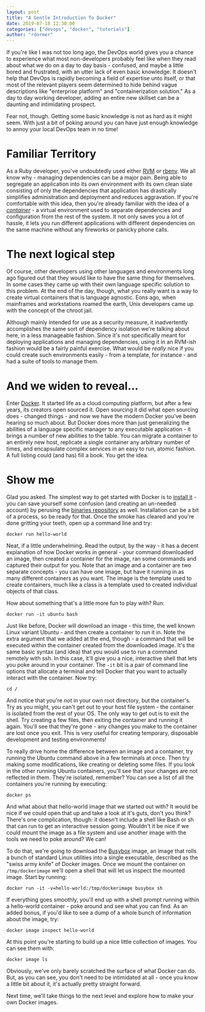 ```yaml
---
layout: post
title: "A Gentle Introduction To Docker"
date: 2019-07-18 12:30:00
categories: ["devops", "docker", "tutorials"]
author: "rdormer"
---
```


If you're like I was not too long ago, the DevOps world gives you a chance to experience what most non-developers probably feel like when they read about what we do on a day to day basis - confused, and maybe a little bored and frustrated, with an utter lack of even basic knowledge. It doesn't help that DevOps is rapidly becoming a field of expertise unto itself, or that most of the relevant players seem determined to hide behind vague descriptions like "enterprise platform" and "containerization solution." As a day to day working developer, adding an entire new skillset can be a daunting and intimidating prospect.

<!--more-->

Fear not, though. Getting some basic knowledge is not as hard as it might seem. With just a bit of poking around you can have just enough knowledge to annoy your local DevOps team in no time!

# Familiar Territory

As a Ruby developer, you've undoubtedly used either [RVM](https://rvm.io/) or [rbenv](https://github.com/rbenv/rbenv). We all know why - managing dependencies can be a major pain. Being able to segregate an application into its own environment with its own clean slate consisting of only the dependencies that application has drastically simplifies administration and deployment and reduces aggravation. If you're comfortable with this idea, then you're already familiar with the idea of a [*container*](https://www.docker.com/resources/what-container) - a virtual environment used to separate dependencies and configuration from the rest of the system. It not only saves you a lot of hassle, it lets you run different applications with different dependencies on the same machine without any fireworks or panicky phone calls.

# The next logical step

Of course, other developers using other languages and environments long ago figured out that they would like to have the same thing for themselves. In some cases they came up with their own language specific solution to this problem. At the end of the day, though, what you really want is a way to create virtual containers that is language agnostic. Eons ago, when mainframes and workstations roamed the earth, Unix developers came up with the concept of the chroot jail.

Although mainly intended for use as a security measure, it inadvertently accomplishes the same sort of dependency isolation we're talking about here, in a less manageable fashion.  Since it's not specifically meant for deploying applications and managing dependencies, using it in an RVM-ish fashion would be a fairly painful exercise. What would be *really* nice if you could create such environments easily - from a template, for instance - and had a suite of tools to manage them.

# And we widen to reveal...

Enter [Docker](http://docker.com).  It started life as a cloud computing platform, but after a few years, its creators open sourced it. Open sourcing it did what open sourcing does - changed things - and now we have the modern Docker you've been hearing so much about. But Docker does more than just generalizing the abilities of a language specific manager to any executable application - it brings a number of new abilities to the table. You can migrate a container to an entirely new host, replicate a single container any arbitrary number of times, and encapsulate complex services in an easy to run, atomic fashion. A full listing could (and has) fill a book.  You get the idea.

# Show me

Glad you asked.  The simplest way to get started with Docker is to [install it](https://docs.docker.com/install/) - you can save yourself some confusion (and creating an un-needed account) by perusing the [binaries repository](https://download.docker.com/) as well.  Installation can be a bit of a process, so be ready for that.  Once the smoke has cleared and you're done gritting your teeth, open up a command line and try:

``docker run hello-world``

Neat, if a little underwhelming.  Read the output, by the way - it has a decent explanation of how Docker works in general - your command downloaded an image, then created a container for the image, ran some commands and captured their output for you.  Note that an image and a container are two separate concepts - you can have one image, but have it running in as many different containers as you want.  The image is the template used to create containers, much like a class is a template used to created individual objects of that class.

How about something that's a little more fun to play with?  Run:

``docker run -it ubuntu bash``

Just like before, Docker will download an image - this time, the well known Linux variant Ubuntu - and then create a container to run it in.  Note the extra argument that we added at the end, though - a command that will be executed within the container created from the downloaded image.  It's the same basic syntax (and idea) that you would use to run a command remotely with ssh.  In this case, it'll give you a nice, interactive shell that lets you poke around in your container.  The ``-it`` bit is a pair of command line options that allocate a terminal and tell Docker that you want to actually interact with the container.  Now try:

``cd /``

And notice that you're *not* in your own root directory, but the container's.  Try as you might, you can't get out to your host file system - the container is isolated from the rest of your OS.  The only way to get out is to exit the shell. Try creating a few files, then exiting the container and running it again. You'll see that they're gone - any changes you make to the container are lost once you exit.  This is very useful for creating temporary, disposable development and testing environments!

To really drive home the difference between an image and a container, try running the Ubuntu command above in a few terminals at once.  Then try making some modifications, like creating or deleting some files.  If you look in the other running Ubuntu containers, you'll see that your changes are not reflected in them.  They're isolated, remember?  You can see a list of all the containers you're running by executing:

``docker ps``

And what about that hello-world image that we started out with?  It would be nice if we could open that up and take a look at it's guts, don't you think?  There's one complication, though: it doesn't include a shell like Bash or sh that can run to get an interactive session going.  Wouldn't it be nice if we could mount the image as a file system and use another image with the tools we need to poke around?  We can!

To do that, we're going to download the [Busybox](https://busybox.net) image, an image that rolls a bunch of standard Linux utilities into a single executable, described as the "swiss army knife" of Docker images.  Once we mount the container on ``/tmp/dockerimage`` we'll open a shell that will let us inspect the mounted image.  Start by running:

``docker run -it -v=hello-world:/tmp/dockerimage busybox sh``

If everything goes smoothly, you'll end up with a shell prompt running within a hello-world container - poke around and see what you can find.  As an added bonus, if you'd like to see a dump of a whole bunch of information about the image, try:

``docker image inspect hello-world``

At this point you're starting to build up a nice little collection of images.  You can see them with:

``docker image ls``

Obviously, we've only barely scratched the surface of what Docker can do.  But, as you can see, you don't need to be intimidated at all - once you know a little bit about it, it's actually pretty straight forward.

Next time, we'll take things to the next level and explore how to make your own Docker images.
